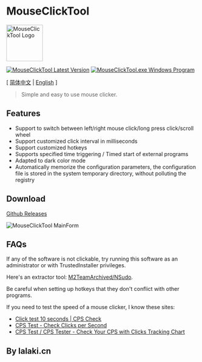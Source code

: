 # MouseClickTool

<img src="https://fastly.jsdelivr.net/gh/lalakii/MouseClickTool/img/MouseClickTool.jpg" alt="MouseClickTool Logo" width="96" />

[![MouseClickTool Latest Version](https://img.shields.io/github/v/release/lalakii/MouseClickTool?logo=github)](https://github.com/lalakii/MouseClickTool/releases)
[![MouseClickTool.exe Windows Program](https://img.shields.io/badge/windows-.exe-0078D4?logo=windows)](https://mouseclicktool.sourceforge.io/)

[ [简体中文](./README.md) | [English](./README_en.md) ]

> Simple and easy to use mouse clicker.

## Features

- Support to switch between left/right mouse click/long press click/scroll wheel
- Support customized click interval in milliseconds
- Support customized hotkeys
- Supports specified time triggering / Timed start of external programs
- Adapted to dark color mode
- Automatically memorize the configuration parameters, the configuration file is stored in the system temporary directory, without polluting the registry

## Download

[Github Releases](https://github.com/lalakii/MouseClickTool/releases)

<img src="https://fastly.jsdelivr.net/gh/lalakii/MouseClickTool/img/MouseClickTool_en.png?v=2.0" alt="MouseClickTool MainForm"/>

## FAQs

If any of the software is not clickable, try running this software as an administrator or with TrustedInstaller privileges.

Here's an extractor tool: [M2TeamArchived/NSudo](https://github.com/M2TeamArchived/NSudo/releases/).

Be careful when setting up hotkeys that they don't conflict with other programs.

If you need to test the speed of a mouse clicker, I know these sites:

- [Click test 10 seconds | CPS Check](https://cps-check.com/)
- [CPS Test - Check Clicks per Second](https://cpstest.org/)
- [CPS Test / CPS Tester - Check Your CPS with Clicks Tracking Chart](https://www.arealme.com/click-speed-test/)

## By lalaki.cn